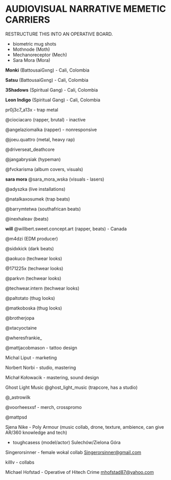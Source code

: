 # AUDIOVISUAL NARRATIVE MEMETIC CARRIERS

RESTRUCTURE THIS INTO AN OPERATIVE BOARD.
- biometric mug shots
- Mothnode (Moth)
- Mechanoreceptor (Mech)
- Sara Mora (Mora)

**Monki** (BattousaiGxng) - Cali, Colombia

**Satsu** (BattousaiGxng) - Cali, Colombia

**3Shadows** (Spiritual Gang) - Cali, Colombia

**Leon Indigo** (Spiritual Gang) - Cali, Colombia

pr0j3c7_a13x - trap metal

@ciociacaro (rapper, brutal) - inactive

@angelaziomalka (rapper) - nonresponsive

@joeu.quattro (metal, heavy rap)

@driverseat_deathcore

@jangabrysiak (hypeman)

@fvckarisma (album covers, visuals)

**sara mora** @sara_mora_wska (visuals - lasers)

@adyszka (live installations)

@natalkaxosumek (trap beats)

@barrymtetwa (southafrican beats)

@inexhaleav (beats)

**will** @willbert.sweet.concept.art (rapper, beats) - Canada

@m4dzi (EDM producer)

@sidxkick (dark beats)

@aokuco (techwear looks)

@171225x (techwear looks)

@parkvn (techwear looks)

@techwear.intern (techwear looks)

@paltotato (thug looks)

@matkoboska (thug looks)

@brotherjopa

@xtacyoctaine

@wheresfrankie_

@mattjacobmason - tattoo design

Michal Liput - marketing

Norbert Norbi - studio, mastering

Michał Kołowacik - mastering, sound design

Ghost Light Music @ghost_light_music (trapcore, has a studio)

@_astrowilk

@voorheesxsf - merch, crosspromo

@mattpsd

Sjena Nike - Poly Armour (music collab, drone, texture, ambience, can give AR/360 knowledge and tech)

- toughcasess (model/actor)
Sulechów/Zielona Góra

Singerorsinner - female wokal collab Singerorsinner@gmail.com

killlv - collabs

Michael Hofstad - Operative of Hitech Crime mhofstad87@yahoo.com

